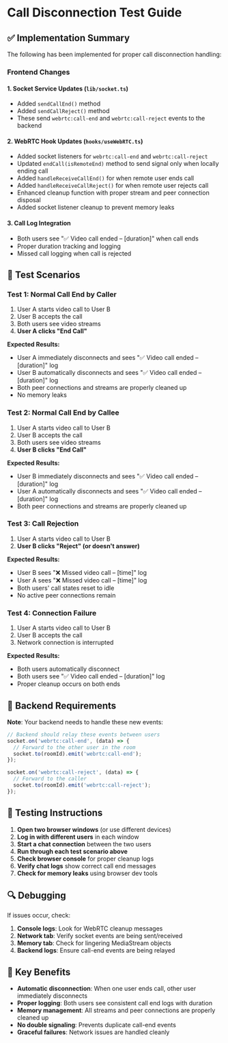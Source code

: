# Call Disconnection Test Guide

## ✅ Implementation Summary

The following has been implemented for proper call disconnection handling:

### Frontend Changes

#### 1. **Socket Service Updates** (`lib/socket.ts`)
- Added `sendCallEnd()` method
- Added `sendCallReject()` method
- These send `webrtc:call-end` and `webrtc:call-reject` events to the backend

#### 2. **WebRTC Hook Updates** (`hooks/useWebRTC.ts`)
- Added socket listeners for `webrtc:call-end` and `webrtc:call-reject`
- Updated `endCall(isRemoteEnd)` method to send signal only when locally ending call
- Added `handleReceiveCallEnd()` for when remote user ends call
- Added `handleReceiveCallReject()` for when remote user rejects call
- Enhanced cleanup function with proper stream and peer connection disposal
- Added socket listener cleanup to prevent memory leaks

#### 3. **Call Log Integration**
- Both users see "✅ Video call ended – [duration]" when call ends
- Proper duration tracking and logging
- Missed call logging when call is rejected

## 🧪 Test Scenarios

### Test 1: Normal Call End by Caller
1. User A starts video call to User B
2. User B accepts the call
3. Both users see video streams
4. **User A clicks "End Call"**

**Expected Results:**
- User A immediately disconnects and sees "✅ Video call ended – [duration]" log
- User B automatically disconnects and sees "✅ Video call ended – [duration]" log
- Both peer connections and streams are properly cleaned up
- No memory leaks

### Test 2: Normal Call End by Callee  
1. User A starts video call to User B
2. User B accepts the call
3. Both users see video streams
4. **User B clicks "End Call"**

**Expected Results:**
- User B immediately disconnects and sees "✅ Video call ended – [duration]" log
- User A automatically disconnects and sees "✅ Video call ended – [duration]" log
- Both peer connections and streams are properly cleaned up

### Test 3: Call Rejection
1. User A starts video call to User B
2. **User B clicks "Reject" (or doesn't answer)**

**Expected Results:**
- User B sees "❌ Missed video call – [time]" log
- User A sees "❌ Missed video call – [time]" log
- Both users' call states reset to idle
- No active peer connections remain

### Test 4: Connection Failure
1. User A starts video call to User B
2. User B accepts the call
3. Network connection is interrupted

**Expected Results:**
- Both users automatically disconnect
- Both users see "✅ Video call ended – [duration]" log
- Proper cleanup occurs on both ends

## 🔧 Backend Requirements

**Note**: Your backend needs to handle these new events:

```javascript
// Backend should relay these events between users
socket.on('webrtc:call-end', (data) => {
  // Forward to the other user in the room
  socket.to(roomId).emit('webrtc:call-end');
});

socket.on('webrtc:call-reject', (data) => {
  // Forward to the caller
  socket.to(roomId).emit('webrtc:call-reject');
});
```

## 🚀 Testing Instructions

1. **Open two browser windows** (or use different devices)
2. **Log in with different users** in each window
3. **Start a chat connection** between the two users
4. **Run through each test scenario above**
5. **Check browser console** for proper cleanup logs
6. **Verify chat logs** show correct call end messages
7. **Check for memory leaks** using browser dev tools

## 🔍 Debugging

If issues occur, check:

1. **Console logs**: Look for WebRTC cleanup messages
2. **Network tab**: Verify socket events are being sent/received
3. **Memory tab**: Check for lingering MediaStream objects
4. **Backend logs**: Ensure call-end events are being relayed

## 🎯 Key Benefits

- **Automatic disconnection**: When one user ends call, other user immediately disconnects
- **Proper logging**: Both users see consistent call end logs with duration
- **Memory management**: All streams and peer connections are properly cleaned up  
- **No double signaling**: Prevents duplicate call-end events
- **Graceful failures**: Network issues are handled cleanly